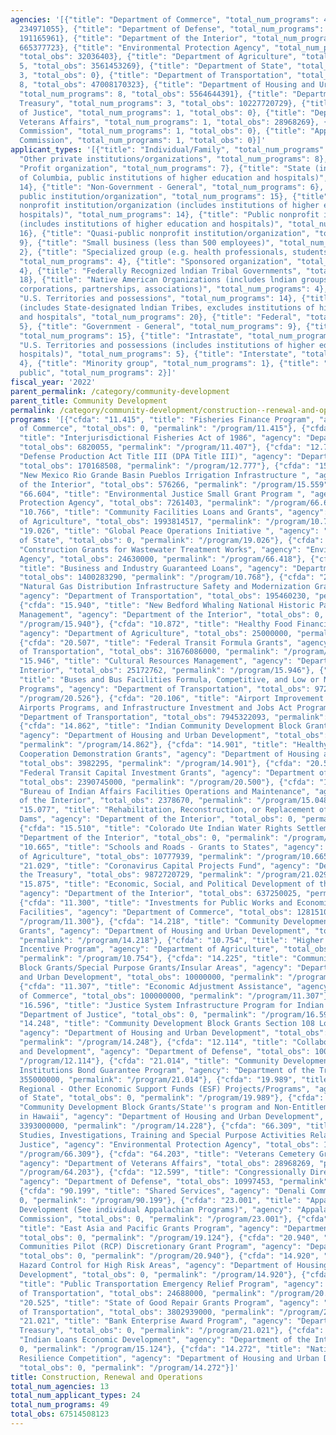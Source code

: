 ```yaml
---
agencies: '[{"title": "Department of Commerce", "total_num_programs": 4, "total_obs":
  234971055}, {"title": "Department of Defense", "total_num_programs": 3, "total_obs":
  191165961}, {"title": "Department of the Interior", "total_num_programs": 8, "total_obs":
  665377723}, {"title": "Environmental Protection Agency", "total_num_programs": 3,
  "total_obs": 32036403}, {"title": "Department of Agriculture", "total_num_programs":
  5, "total_obs": 3561453269}, {"title": "Department of State", "total_num_programs":
  3, "total_obs": 0}, {"title": "Department of Transportation", "total_num_programs":
  8, "total_obs": 47008170323}, {"title": "Department of Housing and Urban Development",
  "total_num_programs": 8, "total_obs": 5564644391}, {"title": "Department of the
  Treasury", "total_num_programs": 3, "total_obs": 10227720729}, {"title": "Department
  of Justice", "total_num_programs": 1, "total_obs": 0}, {"title": "Department of
  Veterans Affairs", "total_num_programs": 1, "total_obs": 28968269}, {"title": "Denali
  Commission", "total_num_programs": 1, "total_obs": 0}, {"title": "Appalachian Regional
  Commission", "total_num_programs": 1, "total_obs": 0}]'
applicant_types: '[{"title": "Individual/Family", "total_num_programs": 3}, {"title":
  "Other private institutions/organizations", "total_num_programs": 8}, {"title":
  "Profit organization", "total_num_programs": 7}, {"title": "State (includes District
  of Columbia, public institutions of higher education and hospitals)", "total_num_programs":
  14}, {"title": "Non-Government - General", "total_num_programs": 6}, {"title": "Other
  public institution/organization", "total_num_programs": 15}, {"title": "Private
  nonprofit institution/organization (includes institutions of higher education and
  hospitals)", "total_num_programs": 14}, {"title": "Public nonprofit institution/organization
  (includes institutions of higher education and hospitals)", "total_num_programs":
  16}, {"title": "Quasi-public nonprofit institution/organization", "total_num_programs":
  9}, {"title": "Small business (less than 500 employees)", "total_num_programs":
  2}, {"title": "Specialized group (e.g. health professionals, students, veterans)",
  "total_num_programs": 4}, {"title": "Sponsored organization", "total_num_programs":
  4}, {"title": "Federally Recognized lndian Tribal Governments", "total_num_programs":
  18}, {"title": "Native American Organizations (includes lndian groups, cooperatives,
  corporations, partnerships, associations)", "total_num_programs": 4}, {"title":
  "U.S. Territories and possessions", "total_num_programs": 14}, {"title": "Local
  (includes State-designated lndian Tribes, excludes institutions of higher education
  and hospitals", "total_num_programs": 20}, {"title": "Federal", "total_num_programs":
  5}, {"title": "Government - General", "total_num_programs": 9}, {"title": "State",
  "total_num_programs": 15}, {"title": "Intrastate", "total_num_programs": 5}, {"title":
  "U.S. Territories and possessions (includes institutions of higher education and
  hospitals)", "total_num_programs": 5}, {"title": "Interstate", "total_num_programs":
  4}, {"title": "Minority group", "total_num_programs": 1}, {"title": "Anyone/general
  public", "total_num_programs": 2}]'
fiscal_year: '2022'
parent_permalink: /category/community-development
parent_title: Community Development
permalink: /category/community-development/construction--renewal-and-operations
programs: '[{"cfda": "11.415", "title": "Fisheries Finance Program", "agency": "Department
  of Commerce", "total_obs": 0, "permalink": "/program/11.415"}, {"cfda": "11.407",
  "title": "Interjurisdictional Fisheries Act of 1986", "agency": "Department of Commerce",
  "total_obs": 6820055, "permalink": "/program/11.407"}, {"cfda": "12.777", "title":
  "Defense Production Act Title III (DPA Title III)", "agency": "Department of Defense",
  "total_obs": 170168508, "permalink": "/program/12.777"}, {"cfda": "15.559", "title":
  "New Mexico Rio Grande Basin Pueblos Irrigation Infrastructure ", "agency": "Department
  of the Interior", "total_obs": 576266, "permalink": "/program/15.559"}, {"cfda":
  "66.604", "title": "Environmental Justice Small Grant Program ", "agency": "Environmental
  Protection Agency", "total_obs": 7261403, "permalink": "/program/66.604"}, {"cfda":
  "10.766", "title": "Community Facilities Loans and Grants", "agency": "Department
  of Agriculture", "total_obs": 1993814517, "permalink": "/program/10.766"}, {"cfda":
  "19.026", "title": "Global Peace Operations Initiative ", "agency": "Department
  of State", "total_obs": 0, "permalink": "/program/19.026"}, {"cfda": "66.418", "title":
  "Construction Grants for Wastewater Treatment Works", "agency": "Environmental Protection
  Agency", "total_obs": 24630000, "permalink": "/program/66.418"}, {"cfda": "10.768",
  "title": "Business and Industry Guaranteed Loans", "agency": "Department of Agriculture",
  "total_obs": 1400283290, "permalink": "/program/10.768"}, {"cfda": "20.708", "title":
  "Natural Gas Distribution Infrastructure Safety and Modernization Grant Program",
  "agency": "Department of Transportation", "total_obs": 195460230, "permalink": "/program/20.708"},
  {"cfda": "15.940", "title": "New Bedford Whaling National Historic Park Cooperative
  Management", "agency": "Department of the Interior", "total_obs": 0, "permalink":
  "/program/15.940"}, {"cfda": "10.872", "title": "Healthy Food Financing Initiative",
  "agency": "Department of Agriculture", "total_obs": 25000000, "permalink": "/program/10.872"},
  {"cfda": "20.507", "title": "Federal Transit Formula Grants", "agency": "Department
  of Transportation", "total_obs": 31676086000, "permalink": "/program/20.507"}, {"cfda":
  "15.946", "title": "Cultural Resources Management", "agency": "Department of the
  Interior", "total_obs": 25172762, "permalink": "/program/15.946"}, {"cfda": "20.526",
  "title": "Buses and Bus Facilities Formula, Competitive, and Low or No Emissions
  Programs", "agency": "Department of Transportation", "total_obs": 972930000, "permalink":
  "/program/20.526"}, {"cfda": "20.106", "title": "Airport Improvement Program, COVID-19
  Airports Programs, and Infrastructure Investment and Jobs Act Programs", "agency":
  "Department of Transportation", "total_obs": 7945322093, "permalink": "/program/20.106"},
  {"cfda": "14.862", "title": "Indian Community Development Block Grant Program",
  "agency": "Department of Housing and Urban Development", "total_obs": 53369096,
  "permalink": "/program/14.862"}, {"cfda": "14.901", "title": "Healthy Homes Weatherization
  Cooperation Demonstration Grants", "agency": "Department of Housing and Urban Development",
  "total_obs": 3982295, "permalink": "/program/14.901"}, {"cfda": "20.500", "title":
  "Federal Transit Capital Investment Grants", "agency": "Department of Transportation",
  "total_obs": 2390745000, "permalink": "/program/20.500"}, {"cfda": "15.048", "title":
  "Bureau of Indian Affairs Facilities Operations and Maintenance", "agency": "Department
  of the Interior", "total_obs": 2378670, "permalink": "/program/15.048"}, {"cfda":
  "15.077", "title": "Rehabilitation, Reconstruction, or Replacement of Carey Act
  Dams", "agency": "Department of the Interior", "total_obs": 0, "permalink": "/program/15.077"},
  {"cfda": "15.510", "title": "Colorado Ute Indian Water Rights Settlement Act", "agency":
  "Department of the Interior", "total_obs": 0, "permalink": "/program/15.510"}, {"cfda":
  "10.665", "title": "Schools and Roads - Grants to States", "agency": "Department
  of Agriculture", "total_obs": 10777939, "permalink": "/program/10.665"}, {"cfda":
  "21.029", "title": "Coronavirus Capital Projects Fund", "agency": "Department of
  the Treasury", "total_obs": 9872720729, "permalink": "/program/21.029"}, {"cfda":
  "15.875", "title": "Economic, Social, and Political Development of the Territories",
  "agency": "Department of the Interior", "total_obs": 637250025, "permalink": "/program/15.875"},
  {"cfda": "11.300", "title": "Investments for Public Works and Economic Development
  Facilities", "agency": "Department of Commerce", "total_obs": 128151000, "permalink":
  "/program/11.300"}, {"cfda": "14.218", "title": "Community Development Block Grants/Entitlement
  Grants", "agency": "Department of Housing and Urban Development", "total_obs": 1933000000,
  "permalink": "/program/14.218"}, {"cfda": "10.754", "title": "Higher Blends Infrastructure
  Incentive Program", "agency": "Department of Agriculture", "total_obs": 131577523,
  "permalink": "/program/10.754"}, {"cfda": "14.225", "title": "Community Development
  Block Grants/Special Purpose Grants/Insular Areas", "agency": "Department of Housing
  and Urban Development", "total_obs": 10000000, "permalink": "/program/14.225"},
  {"cfda": "11.307", "title": "Economic Adjustment Assistance", "agency": "Department
  of Commerce", "total_obs": 100000000, "permalink": "/program/11.307"}, {"cfda":
  "16.596", "title": "Justice System Infrastructure Program for Indian Tribes", "agency":
  "Department of Justice", "total_obs": 0, "permalink": "/program/16.596"}, {"cfda":
  "14.248", "title": "Community Development Block Grants Section 108 Loan Guarantees",
  "agency": "Department of Housing and Urban Development", "total_obs": 171293000,
  "permalink": "/program/14.248"}, {"cfda": "12.114", "title": "Collaborative Research
  and Development", "agency": "Department of Defense", "total_obs": 10000000, "permalink":
  "/program/12.114"}, {"cfda": "21.014", "title": "Community Development Financial
  Institutions Bond Guarantee Program", "agency": "Department of the Treasury", "total_obs":
  355000000, "permalink": "/program/21.014"}, {"cfda": "19.989", "title": "State/African
  Regional - Other Economic Support Funds (ESF) Projects/Programs", "agency": "Department
  of State", "total_obs": 0, "permalink": "/program/19.989"}, {"cfda": "14.228", "title":
  "Community Development Block Grants/State''s program and Non-Entitlement Grants
  in Hawaii", "agency": "Department of Housing and Urban Development", "total_obs":
  3393000000, "permalink": "/program/14.228"}, {"cfda": "66.309", "title": "Surveys,
  Studies, Investigations, Training and Special Purpose Activities Relating to Environmental
  Justice", "agency": "Environmental Protection Agency", "total_obs": 145000, "permalink":
  "/program/66.309"}, {"cfda": "64.203", "title": "Veterans Cemetery Grants Program",
  "agency": "Department of Veterans Affairs", "total_obs": 28968269, "permalink":
  "/program/64.203"}, {"cfda": "12.599", "title": "Congressionally Directed Assistance",
  "agency": "Department of Defense", "total_obs": 10997453, "permalink": "/program/12.599"},
  {"cfda": "90.199", "title": "Shared Services", "agency": "Denali Commission", "total_obs":
  0, "permalink": "/program/90.199"}, {"cfda": "23.001", "title": "Appalachian Regional
  Development (See individual Appalachian Programs)", "agency": "Appalachian Regional
  Commission", "total_obs": 0, "permalink": "/program/23.001"}, {"cfda": "19.124",
  "title": "East Asia and Pacific Grants Program", "agency": "Department of State",
  "total_obs": 0, "permalink": "/program/19.124"}, {"cfda": "20.940", "title": "Reconnecting
  Communities Pilot (RCP) Discretionary Grant Program", "agency": "Department of Transportation",
  "total_obs": 0, "permalink": "/program/20.940"}, {"cfda": "14.920", "title": "Lead
  Hazard Control for High Risk Areas", "agency": "Department of Housing and Urban
  Development", "total_obs": 0, "permalink": "/program/14.920"}, {"cfda": "20.527",
  "title": "Public Transportation Emergency Relief Program", "agency": "Department
  of Transportation", "total_obs": 24688000, "permalink": "/program/20.527"}, {"cfda":
  "20.525", "title": "State of Good Repair Grants Program", "agency": "Department
  of Transportation", "total_obs": 3802939000, "permalink": "/program/20.525"}, {"cfda":
  "21.021", "title": "Bank Enterprise Award Program", "agency": "Department of the
  Treasury", "total_obs": 0, "permalink": "/program/21.021"}, {"cfda": "15.124", "title":
  "Indian Loans Economic Development", "agency": "Department of the Interior", "total_obs":
  0, "permalink": "/program/15.124"}, {"cfda": "14.272", "title": "National Disaster
  Resilience Competition", "agency": "Department of Housing and Urban Development",
  "total_obs": 0, "permalink": "/program/14.272"}]'
title: Construction, Renewal and Operations
total_num_agencies: 13
total_num_applicant_types: 24
total_num_programs: 49
total_obs: 67514508123
---
```

